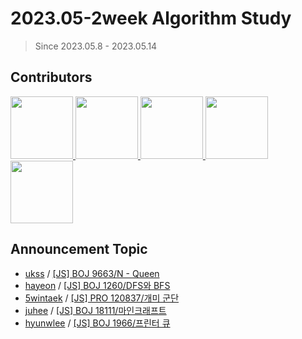 # 2023.05-2week Algorithm Study

> Since 2023.05.8 - 2023.05.14

## Contributors

<p>
<a href="https://github.com/ukssss">
  <img src="https://github.com/ukssss.png" width="100">
</a>
<a href="https://github.com/hayeonn2">
  <img src="https://github.com/hayeonn2.png" width="100">
</a>
<a href="https://github.com/5wintaek">
  <img src="https://github.com/5wintaek.png" width="100">
</a>
<a href="https://github.com/Juhee-Hwang">
  <img src="https://github.com/Juhee-Hwang.png" width="100">
</a>
<a href="https://github.com/hyunwlee-dev">
  <img src="https://github.com/hyunwlee-dev.png" width="100">
</a>
</p>

## Announcement Topic

<!-- 발표할 주제를 다음 양식에 맞게 작성해주세요 ! -->
<!-- 📕 백준 : BOJ 문제번호/문제제목 e.g. [JS] BOJ 2577/숫자의 개수 -->
<!-- 📗 프로그래머스 : PRO 문제번호/문제제목 e.g. [JS] PRO 120812/최빈값 구하기 -->
<!-- 백준허브를 사용하시면 프로그래머스의 문제번호도 확인하실 수 있습니다 -->

- [ukss](https://github.com/ukssss) / [[JS] BOJ 9663/N - Queen](https://www.acmicpc.net/problem/9663)
- [hayeon](https://github.com/hayeonn2) / [[JS] BOJ 1260/DFS와 BFS](https://www.acmicpc.net/problem/1260)
- [5wintaek](https://github.com/5wintaek) / [[JS] PRO 120837/개미 군단](https://school.programmers.co.kr/learn/courses/30/lessons/120837)
- [juhee](https://github.com/Juhee-Hwang) / [[JS] BOJ 18111/마인크래프트](https://www.acmicpc.net/problem/18111)
- [hyunwlee](https://github.com/hyunwlee-dev) / [[JS] BOJ 1966/프린터 큐](https://www.acmicpc.net/problem/1966)
